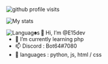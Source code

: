 <a><img align="top" src="https://komarev.com/ghpvc/?username=E15dev&color=13BCEF&style=flat-square&label=profile+visits" alt="github profile visits" /></a>

<a><img align="ltop" src="https://github-readme-stats.vercel.app/api?username=E15dev&count_private=false&show_icons=true&title_color=00EAE0&text_color=BBBBBB&bg_color=232323&icon_color=00BBEE&border_radius=25&border_color=00DC12" alt="My stats" /></a>

<a><img align="left" src="https://github-readme-stats.vercel.app/api/top-langs/?username=E15dev&count_private=false&show_icons=true&title_color=00EAE0&text_color=BBBBBB&bg_color=45,131313,3F3F3F&icon_color=00BBEE&border_radius=25&border_color=00DC12&langs_count=64" alt="Languages" /></a>





- 👋 Hi, I’m @E15dev
- 🌱 I’m currently learning php
- 📫 Discord : Bot64#7080
- 📘 languages : python, js, html / css
